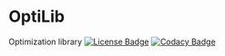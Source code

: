 # OptiLib
Optimization library
[![License Badge](https://img.shields.io/github/license/ClaudeTO80/OptiLib)](https://github.com/ClaudeTO80/OptiLib/blob/master/LICENSE)
[![Codacy Badge](https://api.codacy.com/project/badge/Grade/5f7055e294744901991fd0a1620b231d)](https://app.codacy.com/gh/gh/ClaudeTO80/OptiLib/dashboard)
